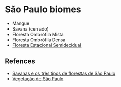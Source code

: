 # São Paulo biomes

- Mangue
- Savana (cerrado)
- Floresta Ombrófila Mista
- Floresta Ombrófila Densa
- [Floresta Estacional Semidecidual](https://pt.m.wikipedia.org/wiki/Floresta_estacional_semidecidual)

## Refences

- [Savanas e os três tipos de florestas de São Paulo](https://revistapesquisa.fapesp.br/savanas-e-tres-tipos-de-floresta/)
- [Vegetação de São Paulo](https://www.infoescola.com/geografia/vegetacao-de-sao-paulo/#:~:text=O%20Estado%20de%20S%C3%A3o%20Paulo,em%20outras%20partes%20do%20Estado.)
